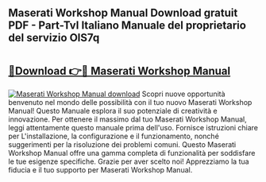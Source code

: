 ## Maserati Workshop Manual Download gratuit PDF - Part-TvI Italiano Manuale del proprietario del servizio OlS7q

# <h2><a href="http://dfdh1hs.blite.top/?on=Maserati+Workshop+Manual">🔗Download 👉🔴 Maserati Workshop Manual</a></h2>

[![Maserati Workshop Manual download](https://i.imgur.com/lujVjoI.png)](http://dfdh1hs.blite.top/?on=Maserati+Workshop+Manual)
Scopri nuove opportunità benvenuto nel mondo delle possibilità con il tuo nuovo Maserati Workshop Manual! Questo Manuale esplora il suo potenziale di creatività e innovazione. Per ottenere il massimo dal tuo Maserati Workshop Manual, leggi attentamente questo manuale prima dell'uso. Fornisce istruzioni chiare per L'installazione, la configurazione e il funzionamento, nonché suggerimenti per la risoluzione dei problemi comuni. Questo Maserati Workshop Manual offre una gamma completa di funzionalità per soddisfare le tue esigenze specifiche. Grazie per aver scelto noi! Apprezziamo la tua fiducia e il tuo supporto per Maserati Workshop Manual.
